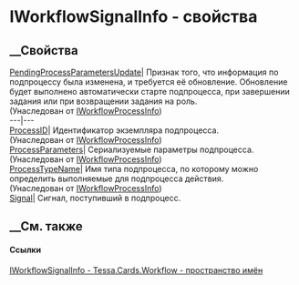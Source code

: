 # IWorkflowSignalInfo - свойства
##  __Свойства
[PendingProcessParametersUpdate](P_Tessa_Cards_Workflow_IWorkflowProcessInfo_PendingProcessParametersUpdate.htm)|
Признак того, что информация по подпроцессу была изменена, и требуется её
обновление. Обновление будет выполнено автоматически старте подпроцесса, при
завершении задания или при возвращении задания на роль.  
(Унаследован от
[IWorkflowProcessInfo](T_Tessa_Cards_Workflow_IWorkflowProcessInfo.htm))  
---|---  
[ProcessID](P_Tessa_Cards_Workflow_IWorkflowProcessInfo_ProcessID.htm)|
Идентификатор экземпляра подпроцесса.  
(Унаследован от
[IWorkflowProcessInfo](T_Tessa_Cards_Workflow_IWorkflowProcessInfo.htm))  
[ProcessParameters](P_Tessa_Cards_Workflow_IWorkflowProcessInfo_ProcessParameters.htm)|
Сериализуемые параметры подпроцесса.  
(Унаследован от
[IWorkflowProcessInfo](T_Tessa_Cards_Workflow_IWorkflowProcessInfo.htm))  
[ProcessTypeName](P_Tessa_Cards_Workflow_IWorkflowProcessInfo_ProcessTypeName.htm)|
Имя типа подпроцесса, по которому можно определить выполняемые для подпроцесса
действия.  
(Унаследован от
[IWorkflowProcessInfo](T_Tessa_Cards_Workflow_IWorkflowProcessInfo.htm))  
[Signal](P_Tessa_Cards_Workflow_IWorkflowSignalInfo_Signal.htm)| Сигнал,
поступивший в подпроцесс.  
##  __См. также
#### Ссылки
[IWorkflowSignalInfo - ](T_Tessa_Cards_Workflow_IWorkflowSignalInfo.htm)
[Tessa.Cards.Workflow - пространство имён](N_Tessa_Cards_Workflow.htm)
